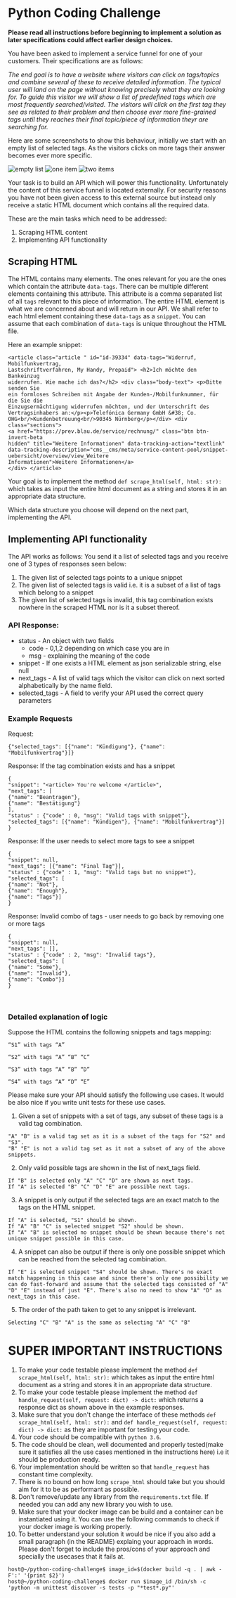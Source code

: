 # Python Coding Challenge


**Please read all instructions before beginning to implement a solution as later specifications could affect earlier design choices.**

You have been asked to implement a service funnel for one of your customers. Their specifications are as follows:

*The end goal is to have a website where visitors can click on tags/topics and combine several of these to receive detailed information. The typical user will land on the page without knowing precisely what they are looking for. To guide this visitor we will show a list of predefined tags which are most frequently searched/visited. The visitors will click on the first tag they see as related to their problem and then choose ever more fine-grained tags until they reaches their final topic/piece of information theyr are searching for.*

Here are some screenshots to show this behaviour, initially we start with an empty list of selected tags. As the visitors clicks on more tags their answer becomes ever more specific.

![empty list](static/0.png "No tags selected")
![one item](static/1.png "One tag selected")
![two items](static/2.png "Two tags selected")

Your task is to build an API which will power this functionality. Unfortunately the content of this service funnel is located externally. For security reasons you have not been given access to this external source but instead only receive a static HTML document which contains all the required data. 

These are the main tasks which need to be addressed:

1) Scraping HTML content
2) Implementing API functionality

## Scraping HTML

The HTML contains many elements. The ones relevant for you are the ones which contain the attribute `data-tags`. There can be multiple different elements containing this attribute. This attribute is a comma separated list of all `tags` relevant to this piece of information. The entire HTML element is what we are concerned about and will return in our API. We shall refer to each html element containing these `data-tags` as a `snippet`. You can assume that each combination of `data-tags` is unique throughout the HTML file.

Here an example snippet:
```
<article class="article " id="id-39334" data-tags="Widerruf, Mobilfunkvertrag,
Lastschriftverfahren, My Handy, Prepaid"> <h2>Ich möchte den Bankeinzug
widerrufen. Wie mache ich das?</h2> <div class="body-text"> <p>Bitte senden Sie
ein formloses Schreiben mit Angabe der Kunden-/Mobilfunknummer, für die Sie die
Einzugsermächtigung widerrufen möchten, und der Unterschrift des
Vertragsinhabers an:</p><p>Telefónica Germany GmbH &#38; Co.
OHG<br/>Kundenbetreuung<br/>90345 Nürnberg</p></div> <div class="sections">
<a href="https://prev.blau.de/service/rechnung/" class="btn btn-invert-beta
hidden" title="Weitere Informationen" data-tracking-action="textlink"
data-tracking-description="cms__cms/meta/service-content-pool/snippet-uebersicht/overview/view_Weitere
Informationen">Weitere Informationen</a>
</div> </article>
```

Your goal is to implement the method `def scrape_html(self, html: str):` which takes as input the entire html document as a string and stores it in an appropriate data structure.

Which data structure you choose will depend on the next part, implementing the API.

## Implementing API functionality

The API works as follows:
You send it a list of selected tags and you receive one of 3 types of responses seen below:
1. The given list of selected tags points to a unique snippet
2. The given list of selected tags is valid i.e. it is a subset of a list of
   tags which belong to a snippet
3. The given list of selected tags is invalid, this tag combination exists
   nowhere in the scraped HTML nor is it a subset thereof.

### API Response:

* status - An object with two fields 
    * code - 0,1,2 depending on which case you are in 
    * msg - explaining the meaning of the code 
* snippet - If one exists a HTML element as json serializable string, else null 
* next_tags - A list of valid tags which the visitor can click on next sorted
    alphabetically by the name field.
* selected_tags - A field to verify your API used the correct query parameters


### Example Requests

Request:
```
{"selected_tags": [{"name": "Kündigung"}, {"name": "Mobilfunkvertrag"}]}
```

Response: If the tag combination exists and has a snippet
```
{
"snippet": "<article> You're welcome </article>", 
"next_tags": [
{"name": "Beantragen"},
{"name": "Bestätigung"}
],
"status" : {"code" : 0, "msg": "Valid tags with snippet"},
"selected_tags": [{"name": "Kündigen"}, {"name": "Mobilfunkvertrag"}]
}
```

Response: If the user needs to select more tags to see a snippet
```
{
"snippet": null, 
"next_tags": [{"name": "Final Tag"}],
"status" : {"code" : 1, "msg": "Valid tags but no snippet"},
"selected_tags": [
{"name": "Not"},
{"name": "Enough"},
{"name": "Tags"}]
}
```

Response: Invalid combo of tags - user needs to go back by removing one or more tags

```
{
"snippet": null, 
"next_tags": [],
"status" : {"code" : 2, "msg": "Invalid tags"},
"selected_tags": [
{"name": "Some"},
{"name": "Invalid"},
{"name": "Combo"}]
}
```
 
### Detailed explanation of logic

Suppose the HTML contains the following snippets and tags mapping:
```
“S1” with tags “A”

“S2” with tags “A” “B” “C”

“S3” with tags “A” “B” “D”

“S4” with tags “A” “D” “E”
```

Please make sure your API should satisfy the following use cases. It would be also nice if you write unit tests for these use cases.
1. Given a set of snippets with a set of tags, any subset of these tags is a valid tag combination.
```
"A" "B" is a valid tag set as it is a subset of the tags for "S2" and "S3".
"B" "E" is not a valid tag set as it not a subset of any of the above snippets.
```
2. Only valid possible tags are shown in the list of next_tags field. 
```
If "B" is selected only "A" "C" "D" are shown as next tags.
If "A" is selected "B" "C" "D" "E" are possible next tags.
```
3. A snippet is only output if the selected tags are an exact match to the tags on the HTML snippet.
```
If "A" is selected, "S1" should be shown.
If "A" "B" "C" is selected snippet "S2" should be shown.
If "A" "B" is selected no snippet should be shown because there's not unique snippet possible in this case.
```
4. A snippet can also be output if there is only one possible snippet which can be reached from the selected tag combination. 
```
If "E" is selected snippet "S4" should be shown. There's no exact match happening in this case and since there's only one possibility we can do fast-forward and assume that the selected tags consisted of "A" "D" "E" instead of just "E". There's also no need to show "A" "D" as next_tags in this case.
```
5. The order of the path taken to get to any snippet is irrelevant.
```
Selecting "C" "B" "A" is the same as selecting "A" "C" "B"
```
# SUPER IMPORTANT INSTRUCTIONS

1) To make your code testable please implement the method `def scrape_html(self, html: str):` which takes as input the entire html document as a string and stores it in an appropriate data structure.
2) To make your code testable please implement the method `def handle_request(self, request: dict) -> dict:` which returns a response dict as shown above in the example responses.
3) Make sure that you don't change the interface of these methods `def scrape_html(self, html: str):` and `def handle_request(self, request: dict) -> dict:` as they are important for testing your code.
4) Your code should be compatible with `python 3.6`.
5) The code should be clean, well documented and properly tested(make sure it satisfies all the use cases mentioned in the instructions here) i.e it should be production ready.
6) Your implementation should be written so that `handle_request` has constant time complexity. 
7) There is no bound on how long `scrape_html` should take but you should aim for it to be as performant as possible.
8) Don't remove/update any library from the `requirements.txt` file. If needed you can add any new library you wish to use.
9) Make sure that your docker image can be build and a container can be instantiated using it. You can use the following commands to check if your docker image is working properly.
10) To better understand your solution it would be nice if you also add a small paragraph (in the README) explaing your approach in words. Please don't forget to include the pros/cons of your approach and specially the usecases that it fails at.
```
host@~/python-coding-challenge$ image_id=$(docker build -q . | awk -F':' '{print $2}')
host@~/python-coding-challenge$ docker run $image_id /bin/sh -c 'python -m unittest discover -s tests -p "*test*.py"'
```
